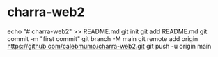 # charra-web2
echo "# charra-web2" >> README.md
git init
git add README.md
git commit -m "first commit"
git branch -M main
git remote add origin https://github.com/calebmumo/charra-web2.git
git push -u origin main
